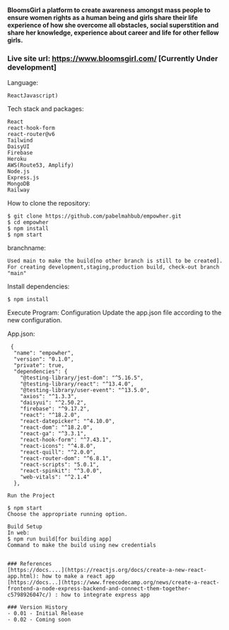  #### BloomsGirl a platform to create awareness amongst mass people to ensure women rights as a human being and girls share their life experience of how she overcome all obstacles, social superstition and share her knowledge, experience about career and life for other fellow girls.
 ### Live site url: https://www.bloomsgirl.com/  [Currently Under development]

Language:
```
ReactJavascript)
```
Tech stack and packages:
```
React
react-hook-form
react-router@v6
Tailwind
DaisyUI
Firebase
Heroku
AWS(Route53, Amplify)
Node.js
Express.js
MongoDB
Railway
```

How to clone the repository:
```
$ git clone https://github.com/pabelmahbub/empowher.git
$ cd empowher
$ npm install
$ npm start
```
branchname:
```
Used main to make the build[no other branch is still to be created]. For creating development,staging,production build, check-out branch "main"
```
Install dependencies:
```
$ npm install
```
Execute Program:
Configuration Update the app.json file according to the new configuration.

App.json:
```
 {
  "name": "empowher",
  "version": "0.1.0",
  "private": true,
  "dependencies": {
    "@testing-library/jest-dom": "^5.16.5",
    "@testing-library/react": "^13.4.0",
    "@testing-library/user-event": "^13.5.0",
    "axios": "^1.3.3",
    "daisyui": "^2.50.2",
    "firebase": "^9.17.2",
    "react": "^18.2.0",
    "react-datepicker": "^4.10.0",
    "react-dom": "^18.2.0",
    "react-ga": "^3.3.1",
    "react-hook-form": "^7.43.1",
    "react-icons": "^4.8.0",
    "react-quill": "^2.0.0",
    "react-router-dom": "^6.8.1",
    "react-scripts": "5.0.1",
    "react-spinkit": "^3.0.0",
    "web-vitals": "^2.1.4"
  },

Run the Project

$ npm start
Choose the appropriate running option.

Build Setup
In web:
$ npm run build[for building app]
Command to make the build using new credentials


### References
[https://docs....](https://reactjs.org/docs/create-a-new-react-app.html): how to make a react app
[https://docs...](https://www.freecodecamp.org/news/create-a-react-frontend-a-node-express-backend-and-connect-them-together-c5798926047c/) : how to integrate express app

### Version History
- 0.01 - Initial Release
- 0.02 - Coming soon
